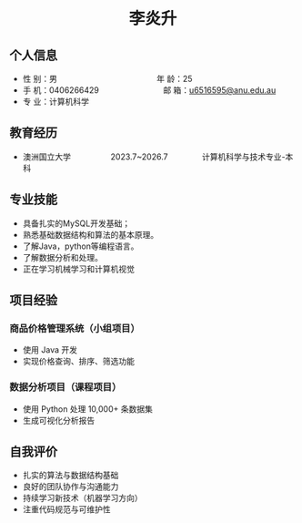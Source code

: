  <center>
     <h1>李炎升</h1>
 </center>

## 个人信息

* 性 别：男&emsp;&emsp;&emsp;&emsp;&emsp;&emsp;&emsp;&emsp;&emsp;&emsp;&emsp;&emsp;&ensp;年 龄：25
* 手 机：0406266429 &emsp;&emsp;&emsp;&emsp;&emsp;&emsp;&ensp;&ensp;&ensp;  邮 箱：u6516595@anu.edu.au
* 专 业：计算机科学 &emsp;&emsp;&emsp;&emsp;&emsp; 

## 教育经历
* 澳洲国立大学&emsp;&emsp;&emsp;&emsp;&emsp;2023.7~2026.7&emsp;&emsp;&emsp;&emsp; 计算机科学与技术专业-本科

## 专业技能

* 具备扎实的MySQL开发基础；
* 熟悉基础数据结构和算法的基本原理。
* 了解Java，python等编程语言。
* 了解数据分析和处理。
* 正在学习机械学习和计算机视觉

## 项目经验
### 商品价格管理系统（小组项目）  
- 使用 Java 开发  
- 实现价格查询、排序、筛选功能  

### 数据分析项目（课程项目）  
- 使用 Python 处理 10,000+ 条数据集  
- 生成可视化分析报告  

## 自我评价
- 扎实的算法与数据结构基础  
- 良好的团队协作与沟通能力  
- 持续学习新技术（机器学习方向）  
- 注重代码规范与可维护性



